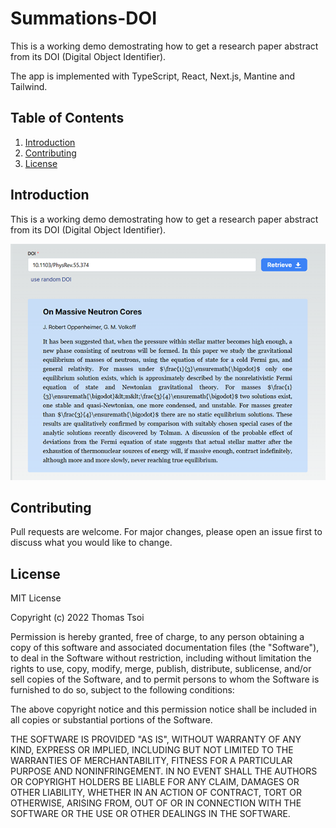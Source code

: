 # Summations-DOI
This is a working demo demostrating how to get a research paper abstract from its DOI (Digital Object Identifier). 

The app is implemented with TypeScript, React, Next.js, Mantine and Tailwind.

## Table of Contents
1. [Introduction](#introduction)
2. [Contributing](#contributing)
3. [License](#license)

## Introduction
This is a working demo demostrating how to get a research paper abstract from its DOI (Digital Object Identifier).

![Screen shot](https://github.com/tsoithomas/summations-doi/blob/master/screenshot.png?raw=true)

## Contributing
Pull requests are welcome. For major changes, please open an issue first to
discuss what you would like to change.

## License
MIT License

Copyright (c) 2022 Thomas Tsoi

Permission is hereby granted, free of charge, to any person obtaining a copy
of this software and associated documentation files (the "Software"), to deal
in the Software without restriction, including without limitation the rights
to use, copy, modify, merge, publish, distribute, sublicense, and/or sell
copies of the Software, and to permit persons to whom the Software is
furnished to do so, subject to the following conditions:

The above copyright notice and this permission notice shall be included in all
copies or substantial portions of the Software.

THE SOFTWARE IS PROVIDED "AS IS", WITHOUT WARRANTY OF ANY KIND, EXPRESS OR
IMPLIED, INCLUDING BUT NOT LIMITED TO THE WARRANTIES OF MERCHANTABILITY,
FITNESS FOR A PARTICULAR PURPOSE AND NONINFRINGEMENT. IN NO EVENT SHALL THE
AUTHORS OR COPYRIGHT HOLDERS BE LIABLE FOR ANY CLAIM, DAMAGES OR OTHER
LIABILITY, WHETHER IN AN ACTION OF CONTRACT, TORT OR OTHERWISE, ARISING FROM,
OUT OF OR IN CONNECTION WITH THE SOFTWARE OR THE USE OR OTHER DEALINGS IN THE
SOFTWARE.

